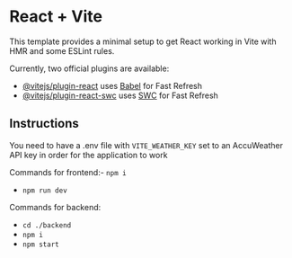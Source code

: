 # React + Vite

This template provides a minimal setup to get React working in Vite with HMR and some ESLint rules.

Currently, two official plugins are available:

-   [@vitejs/plugin-react](https://github.com/vitejs/vite-plugin-react/blob/main/packages/plugin-react/README.md) uses [Babel](https://babeljs.io/) for Fast Refresh
-   [@vitejs/plugin-react-swc](https://github.com/vitejs/vite-plugin-react-swc) uses [SWC](https://swc.rs/) for Fast Refresh

## Instructions

You need to have a .env file with `VITE_WEATHER_KEY` set to an AccuWeather API key in order for the application to work

Commands for frontend:- `npm i`

-   `npm run dev`

Commands for backend:

-   `cd ./backend`
-   `npm i`
-   `npm start`
